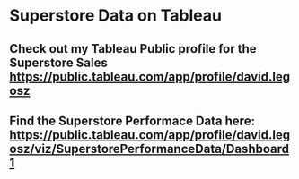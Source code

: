 # Superstore Data on Tableau
## Check out my Tableau Public profile for the Superstore Sales https://public.tableau.com/app/profile/david.legosz
## Find the Superstore Performace Data here: https://public.tableau.com/app/profile/david.legosz/viz/SuperstorePerformanceData/Dashboard1
